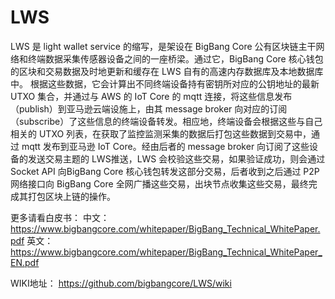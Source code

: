 # LWS
LWS 是 light wallet service 的缩写，是架设在 BigBang Core 公有区块链主干网络和终端数据采集传感器设备之间的一座桥梁。通过它，BigBang Core 核心钱包的区块和交易数据及时地更新和缓存在 LWS 自有的高速内存数据库及本地数据库中。
根据这些数据，它会计算出不同终端设备持有密钥所对应的公钥地址的最新 UTXO 集合，并通过与 AWS 的 IoT Core 的 mqtt 连接，将这些信息发布（publish）到亚马逊云端设施上，由其 message broker 向对应的订阅（subscribe）了这些信息的终端设备转发。相应地，终端设备会根据这些与自己相关的 UTXO 列表，在获取了监控监测采集的数据后打包这些数据到交易中，通过 mqtt 发布到亚马逊 IoT Core。经由后者的 message broker 向订阅了这些设备的发送交易主题的 LWS推送，LWS 会校验这些交易，如果验证成功，则会通过 Socket API 向BigBang Core 核心钱包转发这部分交易，后者收到之后通过 P2P 网络接口向 BigBang Core 全网广播这些交易，出块节点收集这些交易，最终完成其打包区块上链的操作。

更多请看白皮书：
中文：https://www.bigbangcore.com/whitepaper/BigBang_Technical_WhitePaper.pdf
英文：https://www.bigbangcore.com/whitepaper/BigBang_Technical_WhitePaper_EN.pdf

WIKI地址：
https://github.com/bigbangcore/LWS/wiki
